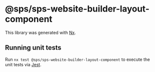 # @sps/sps-website-builder-layout-component

This library was generated with [Nx](https://nx.dev).

## Running unit tests

Run `nx test @sps/sps-website-builder-layout-component` to execute the unit tests via [Jest](https://jestjs.io).

